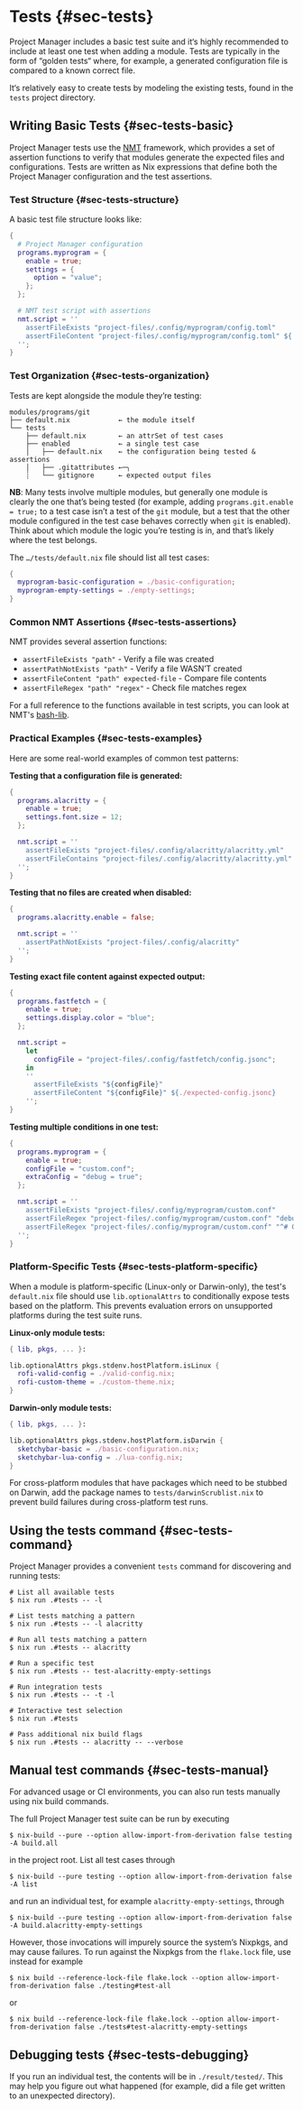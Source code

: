 # Tests {#sec-tests}

Project Manager includes a basic test suite and it‘s highly recommended to include at least one test when adding a module. Tests are typically in the form of “golden tests“ where, for example, a generated configuration file is compared to a known correct file.

It‘s relatively easy to create tests by modeling the existing tests, found in the `tests` project directory.

## Writing Basic Tests {#sec-tests-basic}

Project Manager tests use the [NMT](https://git.sr.ht/~rycee/nmt) framework, which provides a set of assertion functions to verify that modules generate the expected files and configurations. Tests are written as Nix expressions that define both the Project Manager configuration and the test assertions.

### Test Structure {#sec-tests-structure}

A basic test file structure looks like:

```nix
{
  # Project Manager configuration
  programs.myprogram = {
    enable = true;
    settings = {
      option = "value";
    };
  };

  # NMT test script with assertions
  nmt.script = ''
    assertFileExists "project-files/.config/myprogram/config.toml"
    assertFileContent "project-files/.config/myprogram/config.toml" ${./expected-config.toml}
  '';
}
```

### Test Organization {#sec-tests-organization}

Tests are kept alongside the module they’re testing:

```
modules/programs/git
├── default.nix            ← the module itself
└── tests
    ├── default.nix        ← an attrSet of test cases
    ├── enabled            ← a single test case
    │   ├── default.nix    ← the configuration being tested & assertions
    │   ├── .gitattributes ←─╮
    ┊   └── gitignore      ← expected output files
```

**NB**: Many tests involve multiple modules, but generally one module is clearly the one that’s being tested (for example, adding `programs.git.enable = true;` to a test case isn’t a test of the `git` module, but a test that the other module configured in the test case behaves correctly when `git` is enabled). Think about which module the logic you’re testing is in, and that’s likely where the test belongs.

The `…/tests/default.nix` file should list all test cases:

```nix
{
  myprogram-basic-configuration = ./basic-configuration;
  myprogram-empty-settings = ./empty-settings;
}
```

### Common NMT Assertions {#sec-tests-assertions}

NMT provides several assertion functions:

- `assertFileExists "path"` - Verify a file was created
- `assertPathNotExists "path"` - Verify a file WASN’T created
- `assertFileContent "path" expected-file` - Compare file contents
- `assertFileRegex "path" "regex"` - Check file matches regex

For a full reference to the functions available in test scripts, you can look at NMT's
[bash-lib](https://git.sr.ht/~rycee/nmt/tree/master/item/bash-lib).

### Practical Examples {#sec-tests-examples}

Here are some real-world examples of common test patterns:

**Testing that a configuration file is generated:**

```nix
{
  programs.alacritty = {
    enable = true;
    settings.font.size = 12;
  };

  nmt.script = ''
    assertFileExists "project-files/.config/alacritty/alacritty.yml"
    assertFileContains "project-files/.config/alacritty/alacritty.yml" "size: 12"
  '';
}
```

**Testing that no files are created when disabled:**

```nix
{
  programs.alacritty.enable = false;

  nmt.script = ''
    assertPathNotExists "project-files/.config/alacritty"
  '';
}
```

**Testing exact file content against expected output:**

```nix
{
  programs.fastfetch = {
    enable = true;
    settings.display.color = "blue";
  };

  nmt.script =
    let
      configFile = "project-files/.config/fastfetch/config.jsonc";
    in
    ''
      assertFileExists "${configFile}"
      assertFileContent "${configFile}" ${./expected-config.jsonc}
    '';
}
```

**Testing multiple conditions in one test:**

```nix
{
  programs.myprogram = {
    enable = true;
    configFile = "custom.conf";
    extraConfig = "debug = true";
  };

  nmt.script = ''
    assertFileExists "project-files/.config/myprogram/custom.conf"
    assertFileRegex "project-files/.config/myprogram/custom.conf" "debug = true"
    assertFileRegex "project-files/.config/myprogram/custom.conf" "^# Generated by Project Manager"
  '';
}
```

### Platform-Specific Tests {#sec-tests-platform-specific}

When a module is platform-specific (Linux-only or Darwin-only), the test's `default.nix` file should use `lib.optionalAttrs` to conditionally expose tests based on the platform. This prevents evaluation errors on unsupported platforms during the test suite runs.

**Linux-only module tests:**

```nix
{ lib, pkgs, ... }:

lib.optionalAttrs pkgs.stdenv.hostPlatform.isLinux {
  rofi-valid-config = ./valid-config.nix;
  rofi-custom-theme = ./custom-theme.nix;
}
```

**Darwin-only module tests:**

```nix
{ lib, pkgs, ... }:

lib.optionalAttrs pkgs.stdenv.hostPlatform.isDarwin {
  sketchybar-basic = ./basic-configuration.nix;
  sketchybar-lua-config = ./lua-config.nix;
}
```

For cross-platform modules that have packages which need to be stubbed on Darwin, add the package names to `tests/darwinScrublist.nix` to prevent build failures during cross-platform test runs.

## Using the tests command {#sec-tests-command}

Project Manager provides a convenient `tests` command for discovering and running tests:

```shell
# List all available tests
$ nix run .#tests -- -l

# List tests matching a pattern
$ nix run .#tests -- -l alacritty

# Run all tests matching a pattern
$ nix run .#tests -- alacritty

# Run a specific test
$ nix run .#tests -- test-alacritty-empty-settings

# Run integration tests
$ nix run .#tests -- -t -l

# Interactive test selection
$ nix run .#tests

# Pass additional nix build flags
$ nix run .#tests -- alacritty -- --verbose
```

## Manual test commands {#sec-tests-manual}

For advanced usage or CI environments, you can also run tests manually using nix build commands.

The full Project Manager test suite can be run by executing

```shell
$ nix-build --pure --option allow-import-from-derivation false testing -A build.all
```

in the project root. List all test cases through

```shell
$ nix-build --pure testing --option allow-import-from-derivation false -A list
```

and run an individual test, for example `alacritty-empty-settings`, through

```shell
$ nix-build --pure testing --option allow-import-from-derivation false -A build.alacritty-empty-settings
```

However, those invocations will impurely source the system’s Nixpkgs, and may cause failures. To run against the Nixpkgs from the `flake.lock` file, use instead for example

```shell
$ nix build --reference-lock-file flake.lock --option allow-import-from-derivation false ./testing#test-all
```

or

```shell
$ nix build --reference-lock-file flake.lock --option allow-import-from-derivation false ./tests#test-alacritty-empty-settings
```

## Debugging tests {#sec-tests-debugging}

If you run an individual test, the contents will be in `./result/tested/`. This may help you figure out what happened (for example, did a file get written to an unexpected directory).
